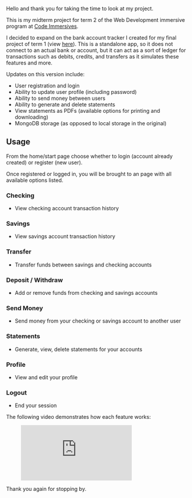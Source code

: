 Hello and thank you for taking the time to look at my project.

This is my midterm project for term 2 of the Web Development immersive program at [Code Immersives](https://www.codeimmersives.com/#). 

I decided to expand on the bank account tracker I created for my final project of term 1 (view [here](https://github.com/phenix1229/final-project)). This is a standalone app, so it does not connect to an actual bank or account, but it can act as a sort of ledger for transactions such as debits, credits, and transfers as it simulates these features and more. 

Updates on this version include:
- User registration and login
- Ability to update user profile (including password)
- Ability to send money between users
- Ability to generate and delete statements
- View statements as PDFs (available options for printing and downloading)
- MongoDB storage (as opposed to local storage in the original)

## Usage

From the home/start page choose whether to login (account already created) or register (new user).

Once registered or logged in, you will be brought to an page with all available options listed.

### Checking
- View checking account transaction history
### Savings
- View savings account transaction history
### Transfer
- Transfer funds between savings and checking accounts
### Deposit / Withdraw
- Add or remove funds from checking and savings accounts
### Send Money
- Send money from your checking or savings account to another user
### Statements
- Generate, view, delete statements for your accounts
### Profile
- View and edit your profile
### Logout
- End your session


The following video demonstrates how each feature works:
<figure class="video_container">
  <iframe src="https://youtube.com/embed/nKYmAuzL6JY" frameborder="0" allowfullscreen="true"> </iframe>
</figure>


Thank you again for stopping by.